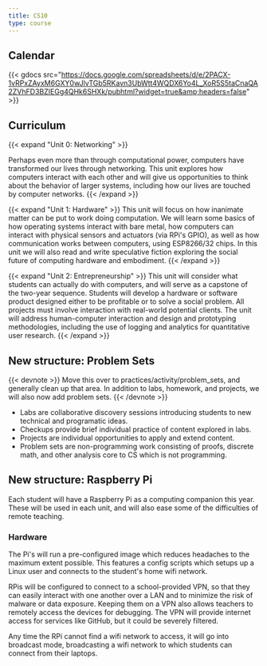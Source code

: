 ```yaml
---
title: CS10
type: course
---
```


## Calendar

{{< gdocs src="https://docs.google.com/spreadsheets/d/e/2PACX-1vRPxZAyxM6GXY0wJlvTGb5RKavn3UbWtt4WQDX6Yo4L_XoR5S5taCnaQA2ZVhFD3BZIEGg4QHk6SHXk/pubhtml?widget=true&amp;headers=false" >}}

## Curriculum

{{< expand "Unit 0: Networking" >}}

Perhaps even more than through computational power, computers have transformed our lives through networking. This unit explores how computers interact with each other and will give us opportunities to think about the behavior of larger systems, including how our lives are touched by computer networks. 
{{< /expand >}}

{{< expand "Unit 1: Hardware" >}}
This unit will focus on how inanimate matter can be put to work doing
computation. We will learn some basics of how operating systems interact with
bare metal, how computers can interact with physical sensors and actuators (via
RPi's GPIO), as well as how communication works between computers, using 
ESP8266/32 chips. In this unit we will also read and write speculative fiction exploring the
social future of computing hardware and embodiment. 
{{< /expand >}}

{{< expand "Unit 2: Entrepreneurship" >}}
This unit will consider what students can actually do with computers, and will
serve as a capstone of the two-year sequence. Students will develop a hardware
or software product designed either to be profitable or to solve a social
problem. All projects must involve interaction with real-world potential
clients. The unit will address human-computer interaction and design and prototyping
methodologies, including the use of logging and analytics for quantitative user
research. 
{{< /expand >}}

## New structure: Problem Sets

{{< devnote >}}
Move this over to practices/activity/problem_sets, and generally clean up that
area.
In addition to labs, homework, and projects, we will also now add problem sets.
{{< /devnote >}}

- Labs are collaborative discovery sessions introducing students to
  new technical and programatic ideas.
- Checkups provide brief individual practice of content explored in labs.
- Projects are individual opportunities to apply and extend content.
- Problem sets are non-programming work consisting of proofs, discrete math, and
  other analysis core to CS which is not programming. 

## New structure: Raspberry Pi

Each student will have a Raspberry Pi as a computing companion this year. These will be used in each
unit, and will also ease some of the difficulties of remote teaching. 

### Hardware

The Pi's will run a pre-configured image which reduces headaches to the maximum extent possible.
This features a config scripts which setups up a Linux user and connects to the student's
home wifi network. 

RPis will be configured to connect to a school-provided VPN, so that they can easily 
interact with one another over a LAN and to minimize the risk of malware or data exposure.
Keeping them on a VPN also allows teachers to remotely access the devices for debugging.
The VPN will provide internet access for services like GitHub, but it could be 
severely filtered. 

Any time the RPi cannot find a wifi network to access, it will go into broadcast mode,
broadcasting a wifi network to which students can connect from their laptops. 
